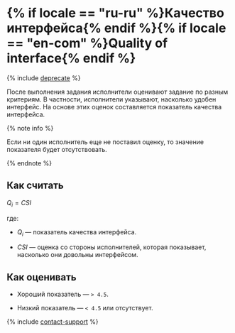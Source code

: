 # {% if locale == "ru-ru" %}Качество интерфейса{% endif %}{% if locale == "en-com" %}Quality of interface{% endif %}

{% include [deprecate](../../../_includes/deprecate.md) %}

После выполнения задания исполнители оценивают задание по разным критериям. В частности, исполнители указывают, насколько удобен интерфейс. На основе этих оценок составляется показатель качества интерфейса.

{% note info %}

Если ни один исполнитель еще не поставил оценку, то значение показателя будет отсутствовать.

{% endnote %}

## Как считать

$Q_{i} = {CSI}$

где:

- $Q_{i}$ — показатель качества интерфейса.

- $CSI$ — оценка со стороны исполнителей, которая показывает, насколько они довольны интерфейсом.

## Как оценивать

- Хороший показатель — `> 4.5`.

- Низкий показатель — `< 4.5` или отсутствует.

{% include [contact-support](../../_includes/contact-support.md) %}